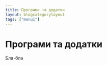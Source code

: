 ```yaml
---
title: Програми та додатки
layout: blogcategorylayout
tags: ["menu1"]
---
```


# Програми та додатки

Бла-бла